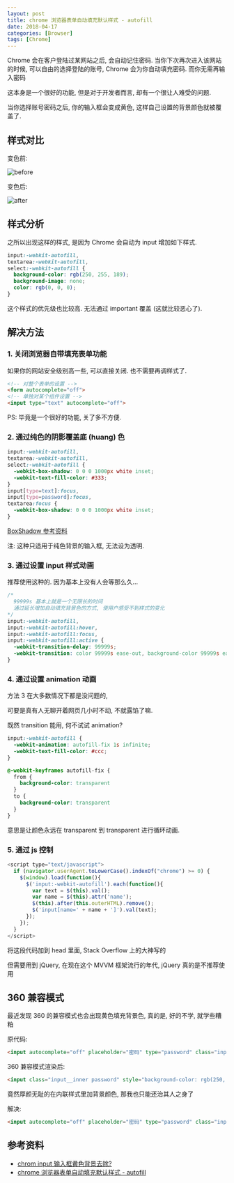 ```yaml
---
layout: post
title: chrome 浏览器表单自动填充默认样式 - autofill
date: 2018-04-17
categories: [Browser]
tags: [Chrome]
---
```


Chrome 会在客户登陆过某网站之后, 会自动记住密码. 当你下次再次进入该网站的时候, 可以自由的选择登陆的账号, Chrome 会为你自动填充密码. 而你无需再输入密码

这本身是一个很好的功能, 但是对于开发者而言, 却有一个很让人难受的问题.

当你选择账号密码之后, 你的输入框会变成黄色, 这样自己设置的背景颜色就被覆盖了.

## 样式对比

变色前:

![before](/img/chrome/021.png)

变色后:

![after](/img/chrome/022.png)

## 样式分析

之所以出现这样的样式, 是因为 Chrome 会自动为 input 增加如下样式.

```css
input:-webkit-autofill,
textarea:-webkit-autofill,
select:-webkit-autofill {
  background-color: rgb(250, 255, 189);
  background-image: none;
  color: rgb(0, 0, 0);
}
```

这个样式的优先级也比较高. 无法通过 important 覆盖 (这就比较恶心了).

## 解决方法

### 1. 关闭浏览器自带填充表单功能

如果你的网站安全级别高一些, 可以直接关闭. 也不需要再调样式了.

```html
<!-- 对整个表单的设置 -->
<form autocomplete="off">
<!-- 单独对某个组件设置 -->
<input type="text" autocomplete="off">
```

PS: 毕竟是一个很好的功能, 关了多不方便.

### 2. 通过纯色的阴影覆盖底 (huang) 色

```css
input:-webkit-autofill,
textarea:-webkit-autofill,
select:-webkit-autofill {
  -webkit-box-shadow: 0 0 0 1000px white inset;
  -webkit-text-fill-color: #333;
}
input[type=text]:focus,
input[type=password]:focus,
textarea:focus {
  -webkit-box-shadow: 0 0 0 1000px white inset;
}
```

[BoxShadow 参考资料](http://www.w3school.com.cn/cssref/pr_box-shadow.asp)

注: 这种只适用于纯色背景的输入框, 无法设为透明.

### 3. 通过设置 input 样式动画

推荐使用这种的. 因为基本上没有人会等那么久…

```css
/*
  99999s 基本上就是一个无限长的时间
  通过延长增加自动填充背景色的方式, 使用户感受不到样式的变化
*/
input:-webkit-autofill,
input:-webkit-autofill:hover,
input:-webkit-autofill:focus,
input:-webkit-autofill:active {
  -webkit-transition-delay: 99999s;
  -webkit-transition: color 99999s ease-out, background-color 99999s ease-out;
}
```

### 4. 通过设置 animation 动画

方法 3 在大多数情况下都是没问题的,

可要是真有人无聊开着网页几小时不动, 不就露馅了嘛.

既然 transition 能用, 何不试试 animation?

```css
input:-webkit-autofill {
  -webkit-animation: autofill-fix 1s infinite;
  -webkit-text-fill-color: #ccc;
}

@-webkit-keyframes autofill-fix {
  from {
    background-color: transparent
  }
  to {
    background-color: transparent
  }
}
```

意思是让颜色永远在 transparent 到 transparent 进行循环动画.

### 5. 通过 js 控制

```js
<script type="text/javascript">
  if (navigator.userAgent.toLowerCase().indexOf("chrome") >= 0) {
    $(window).load(function(){
      $('input:-webkit-autofill').each(function(){
        var text = $(this).val();
        var name = $(this).attr('name');
        $(this).after(this.outerHTML).remove();
        $('input[name=' + name + ']').val(text);
      });
    });
  }
</script>
```

将这段代码加到 head 里面, Stack Overflow 上的大神写的

但需要用到 jQuery, 在现在这个 MVVM 框架流行的年代, jQuery 真的是不推荐使用

## 360 兼容模式

最近发现 360 的兼容模式也会出现黄色填充背景色, 真的是, 好的不学, 就学些糟粕

原代码:

``` html
<input autocomplete="off" placeholder="密码" type="password" class="input__inner password">
```

360 兼容模式渲染后:

``` html
<input class="input__inner password" style="background-color: rgb(250, 255, 189);" type="password" placeholder="密码" autocomplete="off" />
```

竟然厚颜无耻的在内联样式里加背景颜色, 那我也只能还治其人之身了

解决:

``` html
<input autocomplete="off" placeholder="密码" type="password" class="input__inner password" style="background-color: transparent!important;">
```

## 参考资料

- [chrom input 输入框黄色背景去除?](https://www.zhihu.com/question/48914902?from=profile_question_card)
- [chrome 浏览器表单自动填充默认样式 - autofill](https://blog.csdn.net/zhangdongxu999/article/details/73741390)
